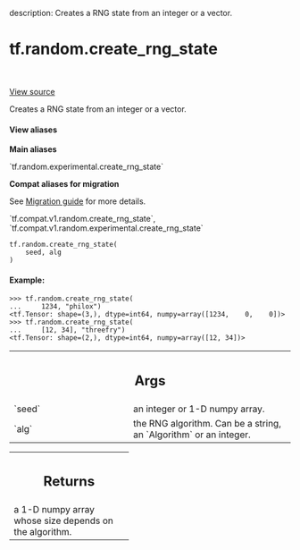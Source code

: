 description: Creates a RNG state from an integer or a vector.

<div itemscope itemtype="http://developers.google.com/ReferenceObject">
<meta itemprop="name" content="tf.random.create_rng_state" />
<meta itemprop="path" content="Stable" />
</div>

# tf.random.create_rng_state

<!-- Insert buttons and diff -->

<table class="tfo-notebook-buttons tfo-api nocontent" align="left">

</table>

<a target="_blank" class="external" href="/code/stable/tensorflow/python/ops/stateful_random_ops.py">View source</a>



Creates a RNG state from an integer or a vector.

<section class="expandable">
  <h4 class="showalways">View aliases</h4>
  <p>
<b>Main aliases</b>
<p>`tf.random.experimental.create_rng_state`</p>

<b>Compat aliases for migration</b>
<p>See
<a href="https://www.tensorflow.org/guide/migrate">Migration guide</a> for
more details.</p>
<p>`tf.compat.v1.random.create_rng_state`, `tf.compat.v1.random.experimental.create_rng_state`</p>
</p>
</section>

<pre class="devsite-click-to-copy prettyprint lang-py tfo-signature-link">
<code>tf.random.create_rng_state(
    seed, alg
)
</code></pre>



<!-- Placeholder for "Used in" -->


#### Example:



```
>>> tf.random.create_rng_state(
...     1234, "philox")
<tf.Tensor: shape=(3,), dtype=int64, numpy=array([1234,    0,    0])>
>>> tf.random.create_rng_state(
...     [12, 34], "threefry")
<tf.Tensor: shape=(2,), dtype=int64, numpy=array([12, 34])>
```

<!-- Tabular view -->
 <table class="responsive fixed orange">
<colgroup><col width="214px"><col></colgroup>
<tr><th colspan="2"><h2 class="add-link">Args</h2></th></tr>

<tr>
<td>
`seed`
</td>
<td>
an integer or 1-D numpy array.
</td>
</tr><tr>
<td>
`alg`
</td>
<td>
the RNG algorithm. Can be a string, an `Algorithm` or an integer.
</td>
</tr>
</table>



<!-- Tabular view -->
 <table class="responsive fixed orange">
<colgroup><col width="214px"><col></colgroup>
<tr><th colspan="2"><h2 class="add-link">Returns</h2></th></tr>
<tr class="alt">
<td colspan="2">
a 1-D numpy array whose size depends on the algorithm.
</td>
</tr>

</table>

